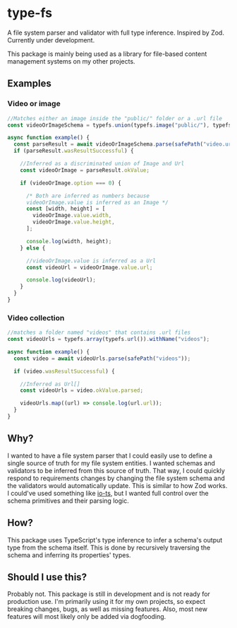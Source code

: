 # type-fs

A file system parser and validator with full type inference. Inspired by Zod. Currently under development.

This package is mainly being used as a library for file-based content management systems on my other projects.

## Examples

### Video or image

```ts
//Matches either an image inside the "public/" folder or a .url file
const videoOrImageSchema = typefs.union(typefs.image("public/"), typefs.url());

async function example() {
  const parseResult = await videoOrImageSchema.parse(safePath("video.url"));
  if (parseResult.wasResultSuccessful) {

    //Inferred as a discriminated union of Image and Url
    const videoOrImage = parseResult.okValue;

    if (videoOrImage.option === 0) {

      /* Both are inferred as numbers because
      videoOrImage.value is inferred as an Image */
      const [width, height] = [
        videoOrImage.value.width,
        videoOrImage.value.height,
      ];

      console.log(width, height);
    } else {

      //videoOrImage.value is inferred as a Url
      const videoUrl = videoOrImage.value.url;

      console.log(videoUrl);
    }
  }
}
```

### Video collection

```ts
//matches a folder named "videos" that contains .url files
const videoUrls = typefs.array(typefs.url()).withName("videos");

async function example() {
  const video = await videoUrls.parse(safePath("videos"));

  if (video.wasResultSuccessful) {

    //Inferred as Url[]
    const videoUrls = video.okValue.parsed;

    videoUrls.map((url) => console.log(url.url));
  }
}
```

## Why?

I wanted to have a file system parser that I could easily use to define a single source of truth for my file system entities. I wanted schemas and validators to be inferred from this source of truth. That way, I could quickly respond to requirements changes by changing the file system schema and the validators would automatically update. This is similar to how Zod works. I could've used something like [io-ts](https://github.com/gcanti/io-ts), but I wanted full control over the schema primitives and their parsing logic.

## How?

This package uses TypeScript's type inference to infer a schema's output type from the schema itself. This is done by recursively traversing the schema and inferring its properties' types.

## Should I use this?

Probably not. This package is still in development and is not ready for production use. I'm primarily using it for my own projects, so expect breaking changes, bugs, as well as missing features. Also, most new features will most likely only be added via dogfooding.
